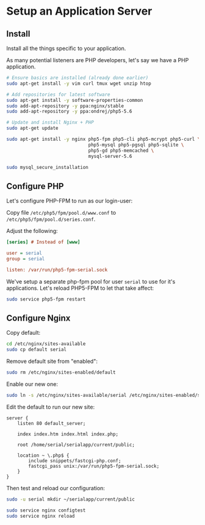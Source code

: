 # Setup an Application Server

## Install 

Install all the things specific to your application.

As many potential listeners are PHP developers, let's say we have a PHP application.

```bash
# Ensure basics are installed (already done earlier)
sudo apt-get install -y vim curl tmux wget unzip htop

# Add repositories for latest software
sudo apt-get install -y software-properties-common
sudo add-apt-repository -y ppa:nginx/stable
sudo add-apt-repository -y ppa:ondrej/php5-5.6

# Update and install Nginx + PHP
sudo apt-get update

sudo apt-get install -y nginx php5-fpm php5-cli php5-mcrypt php5-curl \
                              php5-mysql php5-pgsql php5-sqlite \
                              php5-gd php5-memcached \
                              mysql-server-5.6

sudo mysql_secure_installation
```

## Configure PHP

Let's configure PHP-FPM to run as our login-user:

Copy file `/etc/php5/fpm/pool.d/www.conf` to `/etc/php5/fpm/pool.d/series.conf`.

Adjust the following:

```ini
[series] # Instead of [www]

user = serial
group = serial

listen: /var/run/php5-fpm-serial.sock
```

We've setup a separate php-fpm pool for user `serial` to use for it's applications. Let's reload PHP5-FPM to let that take affect:

```bash
sudo service php5-fpm restart
```

## Configure Nginx

Copy default:

```bash
cd /etc/nginx/sites-available
sudo cp default serial
```

Remove default site from "enabled":

```bash
sudo rm /etc/nginx/sites-enabled/default
```

Enable our new one:

```bash
sudo ln -s /etc/nginx/sites-available/serial /etc/nginx/sites-enabled/serial
```

Edit the default to run our new site:

```nginx
server {
    listen 80 default_server;

    index index.htm index.html index.php;

    root /home/serial/serialapp/current/public;

    location ~ \.php$ {
        include snippets/fastcgi-php.conf;
        fastcgi_pass unix:/var/run/php5-fpm-serial.sock;
    }
}
```

Then test and reload our configuration:

```bash
sudo -u serial mkdir ~/serialapp/current/public

sudo service nginx configtest
sudo service nginx reload
```




